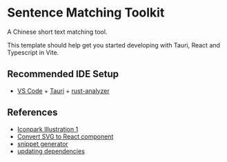 # Sentence Matching Toolkit

A Chinese short text matching tool.

This template should help get you started developing with Tauri, React and Typescript in Vite.

## Recommended IDE Setup

- [VS Code](https://code.visualstudio.com/) + [Tauri](https://marketplace.visualstudio.com/items?itemName=tauri-apps.tauri-vscode) + [rust-analyzer](https://marketplace.visualstudio.com/items?itemName=rust-lang.rust-analyzer)

## References

- [Iconpark Illustration 1](https://iconpark.oceanengine.com/illustrations/1)
- [Convert SVG to React component](https://react-svgr.com/playground/)
- [snippet generator](https://snippet-generator.app/)
- [updating dependencies](https://tauri.app/v1/guides/development/updating-dependencies/#update-npm-packages)
